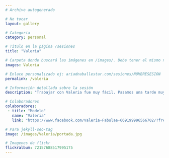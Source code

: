 ```yaml
---
# Archivo autogenerado

# No tocar
layout: gallery

# Categoria
category: personal

# Título en la página /sesiones
title: "Valeria"

# Carpeta donde buscará las imágenes en /images/. Debe tener el mismo nombre y sin espacios
images: Valeria

# Enlace personalizado ej: ariadnaballestar.com/sesiones/NOMBRESESION
permalink: /valeria

# Información detallada sobre la sesión
description: "Trabajar con Valeria fue muy fácil. Pasamos una tarde muy divertida en un parque maravilloso de Barcelona. Buscábamos unas fotografías con un carácter bucólico y romántico. ¡Espero que os gusten!"

# Colaboradores
colaboradores:
 - title: "Modelo"
   name: "Valeria"
   link: "https://www.facebook.com/Valeria-Fabulae-669199996566702/?fref=ts"

# Para jekyll-seo-tag
image: /images/Valeria/portada.jpg

# Imagenes de flickr
flickralbum: 72157688517995175
---
```

